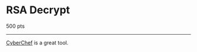 RSA Decrypt
===========

500 pts

---

[CyberChef](https://gchq.github.io/CyberChef/) is a great tool.
